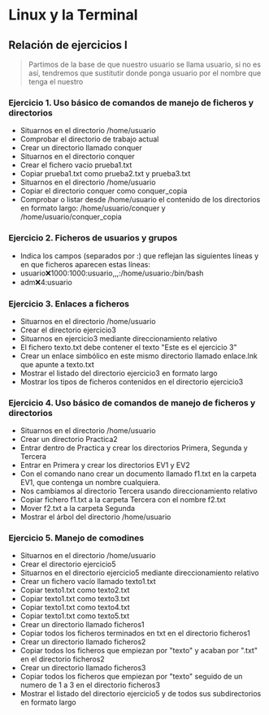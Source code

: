 # Linux y la Terminal

## Relación de ejercicios I

> Partimos de la base de que nuestro usuario se llama usuario, si no es así, tendremos que sustitutir donde ponga usuario por el nombre que tenga el nuestro

### Ejercicio 1. Uso básico de comandos de manejo de ficheros y directorios
- Situarnos en el directorio /home/usuario
- Comprobar el directorio de trabajo actual
- Crear un directorio llamado conquer
- Situarnos en el directorio conquer
- Crear el fichero vacío prueba1.txt
- Copiar prueba1.txt como prueba2.txt y prueba3.txt
- Situarnos en el directorio /home/usuario
- Copiar el directorio conquer como conquer_copia
- Comprobar o listar desde /home/usuario el contenido de los directorios en formato largo: /home/usuario/conquer y /home/usuario/conquer_copia

### Ejercicio 2. Ficheros de usuarios y grupos
- Indica los campos (separados por :) que reflejan las siguientes líneas y en que ficheros aparecen estas líneas:
- usuario:x:1000:1000:usuario,,,:/home/usuario:/bin/bash
- adm:x:4:usuario

### Ejercicio 3. Enlaces a ficheros
- Situarnos en el directorio /home/usuario
- Crear el directorio ejercicio3
- Situarnos en ejercicio3 mediante direccionamiento relativo
- El fichero texto.txt debe contener el texto "Este es el ejercicio 3"
- Crear un enlace simbólico en este mismo directorio llamado enlace.lnk que apunte a texto.txt
- Mostrar el listado del directorio ejercicio3 en formato largo
- Mostrar los tipos de ficheros contenidos en el directorio ejercicio3

### Ejercicio 4. Uso básico de comandos de manejo de ficheros y directorios
- Situarnos en el directorio /home/usuario
- Crear un directorio Practica2
- Entrar dentro de Practica y crear los directorios Primera, Segunda y Tercera
- Entrar en Primera y crear los directorios EV1 y EV2
- Con el comando nano crear un documento llamado f1.txt en la carpeta EV1, que contenga un nombre cualquiera.
- Nos cambiamos al directorio Tercera usando direccionamiento relativo
- Copiar fichero f1.txt a la carpeta Tercera con el nombre f2.txt
- Mover f2.txt a la carpeta Segunda
- Mostrar el árbol del directorio /home/usuario

### Ejercicio 5. Manejo de comodines
- Situarnos en el directorio /home/usuario
- Crear el directorio ejercicio5
- Situarnos en el directorio ejercicio5 mediante direccionamiento relativo
- Crear un fichero vacío llamado texto1.txt
- Copiar texto1.txt como texto2.txt
- Copiar texto1.txt como texto3.txt
- Copiar texto1.txt como texto4.txt
- Copiar texto1.txt como texto5.txt
- Crear un directorio llamado ficheros1
- Copiar todos los ficheros terminados en txt en el directorio ficheros1
- Crear un directorio llamado ficheros2
- Copiar todos los ficheros que empiezan por "texto" y acaban por ".txt" en el directorio ficheros2
- Crear un directorio llamado ficheros3
- Copiar todos los ficheros que empiezan por "texto" seguido de un numero de 1 a 3 en el directorio ficheros3
- Mostrar el listado del directorio ejercicio5 y de todos sus subdirectorios en formato largo
